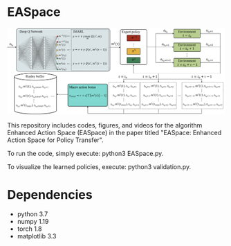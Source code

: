 # EASpace

![EASpace](https://github.com/Zero8319/EASpace/blob/main/Images/EASpace.png)

This repository includes codes, figures, and videos for the algorithm Enhanced Action Space (EASpace) in the paper titled "EASpace: Enhanced Action Space for Policy Transfer".

To run the code, simply execute: python3 EASpace.py.

To visualize the learned policies, execute: python3 validation.py.

# Dependencies
- python 3.7
- numpy 1.19
- torch 1.8
- matplotlib 3.3


